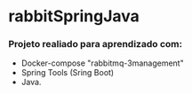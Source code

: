 # rabbitSpringJava

### Projeto realiado para aprendizado com: 
+ Docker-compose "rabbitmq-3management"
+ Spring Tools (Sring Boot) 
+ Java.
